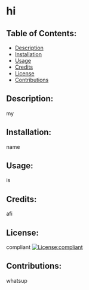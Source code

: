 # hi
## Table of Contents:
- [Description](#description)
- [Installation](#installation)
- [Usage](#usage)
- [Credits](#credits)
- [License](#license)
- [Contributions](#contributions)


## Description:
my

## Installation: 
name

## Usage:
is

## Credits:
afi

## License:
compliant
[![License:compliant](https://img.shields.io/badge/license-compliant-ff69b4)](https://opensource.org/licenses/compliant)

## Contributions:
whatsup
